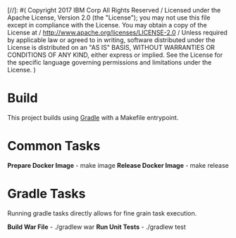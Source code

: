 
[//]: #(
       Copyright 2017 IBM Corp All Rights Reserved
/
   Licensed under the Apache License, Version 2.0 (the "License");
   you may not use this file except in compliance with the License.
   You may obtain a copy of the License at
/
       http://www.apache.org/licenses/LICENSE-2.0
/
   Unless required by applicable law or agreed to in writing, software
   distributed under the License is distributed on an "AS IS" BASIS,
   WITHOUT WARRANTIES OR CONDITIONS OF ANY KIND, either express or implied.
   See the License for the specific language governing permissions and
   limitations under the License.
)

# Build

This project builds using [Gradle](https://gradle.org/install) with a Makefile entrypoint. 

# Common Tasks

**Prepare Docker Image** - make image
**Release Docker Image** - make release

# Gradle Tasks

Running gradle tasks directly allows for fine grain task execution. 

**Build War File** - ./gradlew war
**Run Unit Tests** - ./gradlew test

